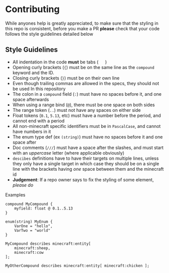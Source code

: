 # Contributing

While anyones help is greatly appreciated, to make sure that
the styling in this repo is consistent, before you make a PR
**please** check that your code follows the style guidelines
detailed below

## Style Guidelines

* All indentation in the code **must** be tabs (`	`)
* Opening curly brackets (`{`) must be on the same line
  as the `compound` keyword and the ID.
* Closing curly brackets (`}`) must be on their own line
* Even though trailing commas are allowed in the specs, they should not be used
  In this repository
* The colon in a `compound` field (`:`) must have no spaces before it, and one space afterwards
* When using a range bind (`@`), there must be one space on both sides
* The range token (`..`) must not have any spaces on either side
* Float tokens (`0.1`, `5.13`, etc) must have a number before the period, and cannot end with a period
* All non-minecraft specific identifiers must be in `PascalCase`, and cannot have numbers in it
* The enum type def (ex `(string)`) must have no spaces before it and one space after
* Doc comments (`///`) must have a space after the slashes,
  and must start with an *uppercase* letter (where applicable obviously)
* `descibes` definitions have to have their targets on multiple lines,
  unless they only have a single target in which case they should be on a single line
  with the brackets having *one* space between them and the minecraft id
* **Judgement**: If a repo owner says to fix the styling of some element, *please do*

Examples
```
compound MyCompound {
	myfield: float @ 0.1..5.13
}
```

```
enum(string) MyEnum {
	VarOne = "hello",
	VarTwo = "world"
}
```

```
MyCompound describes minecraft:entity[
	minecraft:sheep,
	minecraft:cow
];

MyOtherCompound describes minecraft:entity[ minecraft:chicken ];
```